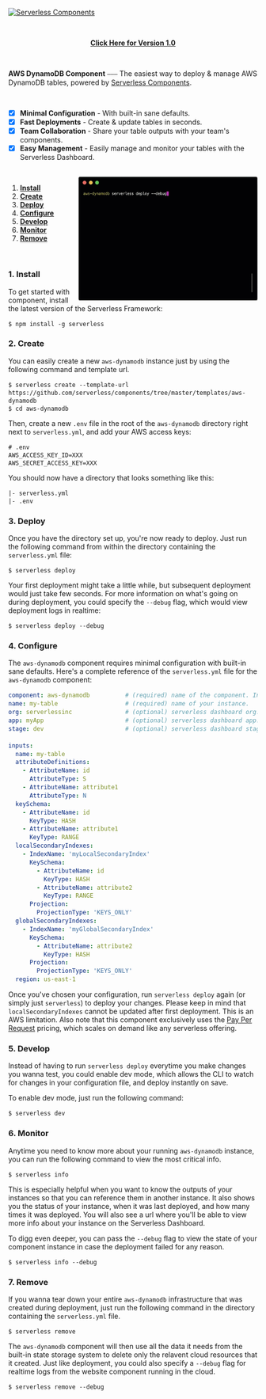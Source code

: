 [![Serverless Components](https://s3.amazonaws.com/public.assets.serverless.com/images/readme_serverless_components.gif)](http://serverless.com)

<br/>

<p align="center">
  <b><a href="https://github.com/serverless-components/aws-dynamodb/tree/v1">Click Here for Version 1.0</a></b>
</p>

<br/>

**AWS DynamoDB Component** ⎯⎯⎯ The easiest way to deploy & manage AWS DynamoDB tables, powered by [Serverless Components](https://github.com/serverless/components/tree/cloud).

<br/>

- [x] **Minimal Configuration** - With built-in sane defaults.
- [x] **Fast Deployments** - Create & update tables in seconds.
- [x] **Team Collaboration** - Share your table outputs with your team's components.
- [x] **Easy Management** - Easily manage and monitor your tables with the Serverless Dashboard.

<br/>

<img src="/assets/deploy-demo.gif" height="250" align="right">

1. [**Install**](#1-install)
2. [**Create**](#2-create)
3. [**Deploy**](#3-deploy)
4. [**Configure**](#4-configure)
5. [**Develop**](#5-develop)
6. [**Monitor**](#6-monitor)
7. [**Remove**](#7-remove)

&nbsp;

### 1. Install

To get started with component, install the latest version of the Serverless Framework:

```
$ npm install -g serverless
```

### 2. Create

You can easily create a new `aws-dynamodb` instance just by using the following command and template url.

```
$ serverless create --template-url https://github.com/serverless/components/tree/master/templates/aws-dynamodb
$ cd aws-dynamodb
```

Then, create a new `.env` file in the root of the `aws-dynamodb` directory right next to `serverless.yml`, and add your AWS access keys:

```
# .env
AWS_ACCESS_KEY_ID=XXX
AWS_SECRET_ACCESS_KEY=XXX
```

You should now have a directory that looks something like this:

```
|- serverless.yml
|- .env
```

### 3. Deploy

Once you have the directory set up, you're now ready to deploy. Just run the following command from within the directory containing the `serverless.yml` file:

```
$ serverless deploy
```

Your first deployment might take a little while, but subsequent deployment would just take few seconds. For more information on what's going on during deployment, you could specify the `--debug` flag, which would view deployment logs in realtime:

```
$ serverless deploy --debug
```

### 4. Configure

The `aws-dynamodb` component requires minimal configuration with built-in sane defaults. Here's a complete reference of the `serverless.yml` file for the `aws-dynamodb` component:

```yml
component: aws-dynamodb          # (required) name of the component. In that case, it's aws-dynamodb.
name: my-table                   # (required) name of your instance.
org: serverlessinc               # (optional) serverless dashboard org. default is the first org you created during signup.
app: myApp                       # (optional) serverless dashboard app. default is the same as the name property.
stage: dev                       # (optional) serverless dashboard stage. default is dev.

inputs:
  name: my-table
  attributeDefinitions:                    
    - AttributeName: id
      AttributeType: S
    - AttributeName: attribute1
      AttributeType: N
  keySchema:
    - AttributeName: id
      KeyType: HASH
    - AttributeName: attribute1
      KeyType: RANGE
  localSecondaryIndexes:
    - IndexName: 'myLocalSecondaryIndex'
      KeySchema:
        - AttributeName: id
          KeyType: HASH
        - AttributeName: attribute2
          KeyType: RANGE
      Projection:
        ProjectionType: 'KEYS_ONLY'
  globalSecondaryIndexes:
    - IndexName: 'myGlobalSecondaryIndex'
      KeySchema:
        - AttributeName: attribute2
          KeyType: HASH
      Projection:
        ProjectionType: 'KEYS_ONLY'
  region: us-east-1
```

Once you've chosen your configuration, run `serverless deploy` again (or simply just `serverless`) to deploy your changes. Please keep in mind that `localSecondaryIndexes` cannot be updated after first deployment. This is an AWS limitation. Also note that this component exclusively uses the [Pay Per Request](https://docs.aws.amazon.com/amazondynamodb/latest/APIReference/API_BillingModeSummary.html) pricing, which scales on demand like any serverless offering.

### 5. Develop

Instead of having to run `serverless deploy` everytime you make changes you wanna test, you could enable dev mode, which allows the CLI to watch for changes in your configuration file, and deploy instantly on save.

To enable dev mode, just run the following command:

```
$ serverless dev
```

### 6. Monitor

Anytime you need to know more about your running `aws-dynamodb` instance, you can run the following command to view the most critical info. 

```
$ serverless info
```

This is especially helpful when you want to know the outputs of your instances so that you can reference them in another instance. It also shows you the status of your instance, when it was last deployed, and how many times it was deployed. You will also see a url where you'll be able to view more info about your instance on the Serverless Dashboard.

To digg even deeper, you can pass the `--debug` flag to view the state of your component instance in case the deployment failed for any reason. 

```
$ serverless info --debug
```
### 7. Remove

If you wanna tear down your entire `aws-dynamodb` infrastructure that was created during deployment, just run the following command in the directory containing the `serverless.yml` file. 
```
$ serverless remove
```

The `aws-dynamodb` component will then use all the data it needs from the built-in state storage system to delete only the relavent cloud resources that it created. Just like deployment, you could also specify a `--debug` flag for realtime logs from the website component running in the cloud.

```
$ serverless remove --debug
```
